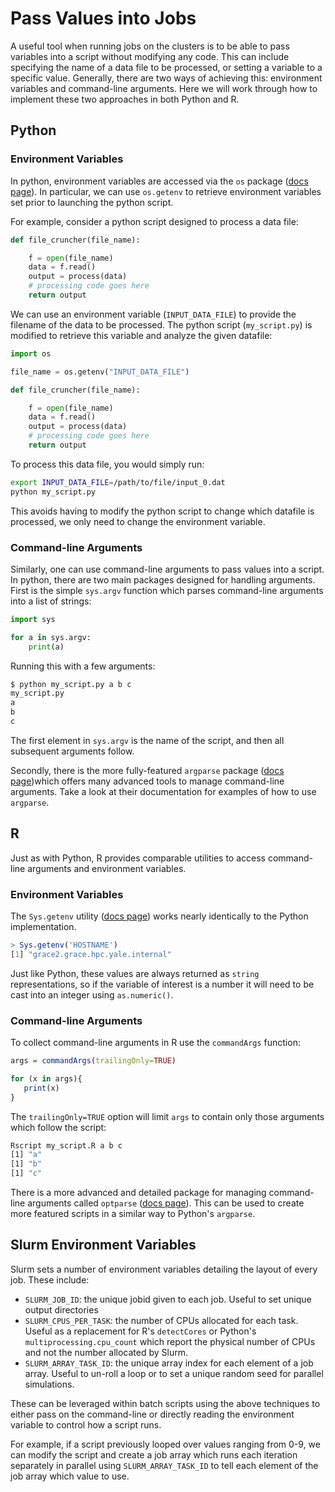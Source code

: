 # Pass Values into Jobs

A useful tool when running jobs on the clusters is to be able to pass variables into a script without modifying any code.
This can include specifying the name of a data file to be processed, or setting a variable to a specific value.
Generally, there are two ways of achieving this: environment variables and command-line arguments.
Here we will work through how to implement these two approaches in both Python and R.

## Python

### Environment Variables

In python, environment variables are accessed via the `os` package ([docs page](https://docs.python.org/3/library/os.html)).
In particular, we can use `os.getenv` to retrieve environment variables set prior to launching the python script.

For example, consider a python script designed to process a data file:

```Python
def file_cruncher(file_name):

    f = open(file_name)
    data = f.read()
    output = process(data)
    # processing code goes here
    return output
```


We can use an environment variable (`INPUT_DATA_FILE`) to provide the filename of the data to be processed.
The python script (`my_script.py`) is modified to retrieve this variable and analyze the given datafile:

```Python
import os

file_name = os.getenv("INPUT_DATA_FILE")

def file_cruncher(file_name):

    f = open(file_name)
    data = f.read()
    output = process(data)
    # processing code goes here
    return output
```

To process this data file, you would simply run:

```bash
export INPUT_DATA_FILE=/path/to/file/input_0.dat
python my_script.py
```

This avoids having to modify the python script to change which datafile is processed, we only need to change the environment variable.

### Command-line Arguments

Similarly, one can use command-line arguments to pass values into a script.
In python, there are two main packages designed for handling arguments.
First is the simple `sys.argv` function which parses command-line arguments into a list of strings:

```Python
import sys

for a in sys.argv:
    print(a)
```

Running this with a few arguments:

```bash
$ python my_script.py a b c
my_script.py
a
b
c
```
The first element in `sys.argv` is the name of the script, and then all subsequent arguments follow.

Secondly, there is the more fully-featured `argparse` package ([docs page](https://docs.python.org/3/library/argparse.html))which offers many advanced tools to manage command-line arguments.
Take a look at their documentation for examples of how to use `argparse`.

## R

Just as with Python, R provides comparable utilities to access command-line arguments and environment variables.

### Environment Variables

The `Sys.getenv` utility ([docs page](https://rdocumentation.org/packages/base/versions/3.6.2/topics/Sys.getenv)) works nearly identically to the Python implementation.

```R
> Sys.getenv('HOSTNAME')
[1] "grace2.grace.hpc.yale.internal"
```

Just like Python, these values are always returned as `string` representations, so if the variable of interest is a number it will need to be cast into an integer using `as.numeric()`.

### Command-line Arguments

To collect command-line arguments in R use the `commandArgs` function:

```R
args = commandArgs(trailingOnly=TRUE)

for (x in args){
   print(x)
}
```

The `trailingOnly=TRUE` option will limit `args` to contain only those arguments which follow the script:

```bash
Rscript my_script.R a b c
[1] "a"
[1] "b"
[1] "c"
```

There is a more advanced and detailed package for managing command-line arguments called `optparse` ([docs page](https://cran.r-project.org/web/packages/optparse/)).
This can be used to create more featured scripts in a similar way to Python's `argparse`.

## Slurm Environment Variables

Slurm sets a number of environment variables detailing the layout of every job.
These include:

- `SLURM_JOB_ID`: the unique jobid given to each job. Useful to set unique output directories
- `SLURM_CPUS_PER_TASK`: the number of CPUs allocated for each task. Useful as a replacement for R's `detectCores` or Python's `multiprocessing.cpu_count` which report the physical number of CPUs and not the number allocated by Slurm.
- `SLURM_ARRAY_TASK_ID`: the unique array index for each element of a job array. Useful to un-roll a loop or to set a unique random seed for parallel simulations.

These can be leveraged within batch scripts using the above techniques to either pass on the command-line or directly reading the environment variable to control how a script runs.

For example, if a script previously looped over values ranging from 0-9, we can modify the script and create a job array which runs each iteration separately in parallel using `SLURM_ARRAY_TASK_ID` to tell each element of the job array which value to use.
